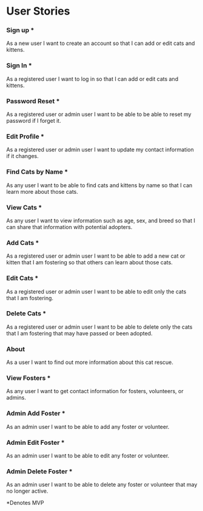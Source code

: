 # User Stories

### Sign up *

As a new user I want to create an account so that I can add or edit cats and kittens.

### Sign In *

As a registered user I want to log in so that I can add or edit cats and kittens.

### Password Reset *

As a registered user or admin user I want to be able to be able to reset my password if I forget it.

### Edit Profile *

As a registered user or admin user I want to update my contact information if it changes.

### Find Cats by Name *

As any user I want to be able to find cats and kittens by name so that I can learn more about those cats.

### View Cats *

As any user I want to view information such as age, sex, and breed so that I can share that information with potential adopters.

### Add Cats *

As a registered user or admin user I want to be able to add a new cat or kitten that I am fostering so that others can learn about those cats.

### Edit Cats *

As a registered user or admin user I want to be able to edit only the cats that I am fostering.

### Delete Cats *

As a registered user or admin user I want to be able to delete only the cats that I am fostering that may have passed or been adopted.

### About

As a user I want to find out more information about this cat rescue.

### View Fosters *

As any user I want to get contact information for fosters, volunteers, or admins.

### Admin Add Foster *

As an admin user I want to be able to add any foster or volunteer.

### Admin Edit Foster *

As an admin user I want to be able to edit any foster or volunteer.

### Admin Delete Foster *

As an admin user I want to be able to delete any foster or volunteer that may no longer active.

*Denotes MVP